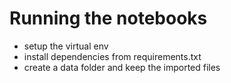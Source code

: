 # Running the notebooks
- setup the virtual env
- install dependencies from requirements.txt
- create a data folder and keep the imported files